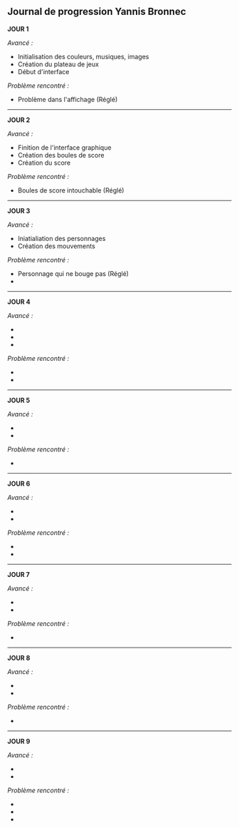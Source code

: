 ## Journal de progression Yannis Bronnec

**JOUR 1**

_Avancé :_

- Initialisation des couleurs, musiques, images
- Création du plateau de jeux
- Début d'interface

_Problème rencontré :_

- Problème dans l'affichage (Réglé)

_____________________________________________________________________________________________________________________________________________________________

**JOUR 2**

_Avancé :_

- Finition de l'interface graphique
- Création des boules de score
- Création du score

_Problème rencontré :_

- Boules de score intouchable (Réglé)
_____________________________________________________________________________________________________________________________________________________________

**JOUR 3**

_Avancé :_

- Iniatialiation des personnages
- Création des mouvements 

_Problème rencontré :_

- Personnage qui ne bouge pas (Réglé)
- 

_____________________________________________________________________________________________________________________________________________________________

**JOUR 4**

_Avancé :_

- 
- 
- 

_Problème rencontré :_

- 
- 

_____________________________________________________________________________________________________________________________________________________________

**JOUR 5**

_Avancé :_

- 
- 

_Problème rencontré :_

- 
_____________________________________________________________________________________________________________________________________________________________

**JOUR 6**

_Avancé :_

- 
- 

_Problème rencontré :_

- 
- 

_____________________________________________________________________________________________________________________________________________________________

**JOUR 7**

_Avancé :_

-
-

_Problème rencontré :_

- 
_____________________________________________________________________________________________________________________________________________________________

**JOUR 8**

_Avancé :_

- 
- 

_Problème rencontré :_

- 

_____________________________________________________________________________________________________________________________________________________________

**JOUR 9**

_Avancé :_

- 
- 

_Problème rencontré :_

-
-
-

